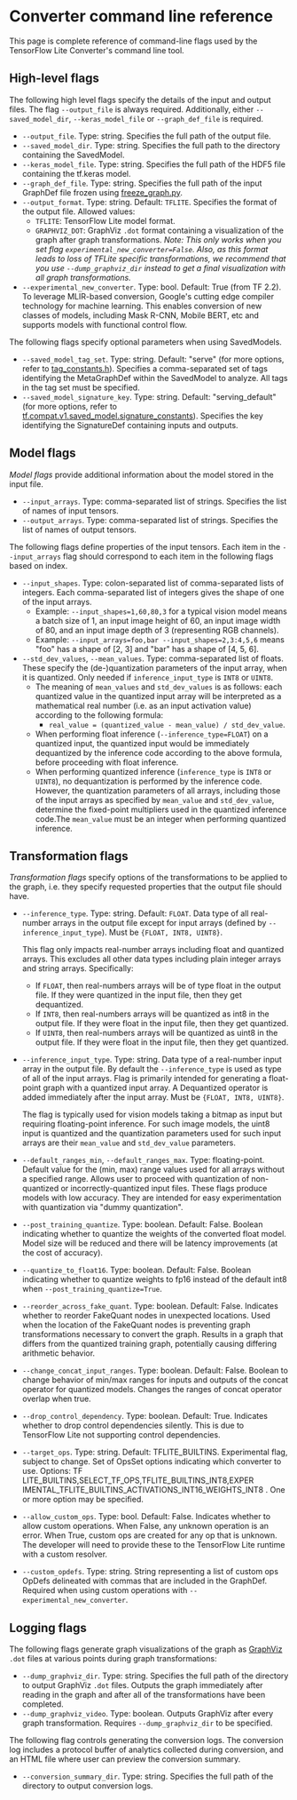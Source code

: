 # Converter command line reference

This page is complete reference of command-line flags used by the TensorFlow
Lite Converter's command line tool.

## High-level flags

The following high level flags specify the details of the input and output
files. The flag `--output_file` is always required. Additionally, either
`--saved_model_dir`, `--keras_model_file` or `--graph_def_file` is required.

*   `--output_file`. Type: string. Specifies the full path of the output file.
*   `--saved_model_dir`. Type: string. Specifies the full path to the directory
    containing the SavedModel.
*   `--keras_model_file`. Type: string. Specifies the full path of the HDF5 file
    containing the tf.keras model.
*   `--graph_def_file`. Type: string. Specifies the full path of the input
    GraphDef file frozen using
    [freeze_graph.py](https://github.com/tensorflow/tensorflow/blob/master/tensorflow/python/tools/freeze_graph.py).
*   `--output_format`. Type: string. Default: `TFLITE`. Specifies the format of
    the output file. Allowed values:
    *   `TFLITE`: TensorFlow Lite model format.
    *   `GRAPHVIZ_DOT`: GraphViz `.dot` format containing a visualization of the
        graph after graph transformations. *Note: This only works when you set
        flag `experimental_new_converter=False`. Also, as this format leads to
        loss of TFLite specific transformations, we recommend that you use
        `--dump_graphviz_dir` instead to get a final visualization with all
        graph transformations.*
*   `--experimental_new_converter`. Type: bool. Default: True (from TF 2.2). To
    leverage MLIR-based conversion, Google's cutting edge compiler technology
    for machine learning. This enables conversion of new classes of models,
    including Mask R-CNN, Mobile BERT, etc and supports models with functional
    control flow.

The following flags specify optional parameters when using SavedModels.

*   `--saved_model_tag_set`. Type: string. Default: "serve" (for more options,
    refer to
    [tag_constants.h](https://github.com/tensorflow/tensorflow/blob/master/tensorflow/cc/saved_model/tag_constants.h)).
    Specifies a comma-separated set of tags identifying the MetaGraphDef within
    the SavedModel to analyze. All tags in the tag set must be specified.
*   `--saved_model_signature_key`. Type: string. Default: "serving_default" (for
    more options, refer to
    [tf.compat.v1.saved_model.signature_constants](https://www.tensorflow.org/api_docs/python/tf/compat/v1/saved_model/signature_constants)).
    Specifies the key identifying the SignatureDef containing inputs and
    outputs.

## Model flags

*Model flags* provide additional information about the model stored in the input
file.

*   `--input_arrays`. Type: comma-separated list of strings. Specifies the list
    of names of input tensors.
*   `--output_arrays`. Type: comma-separated list of strings. Specifies the list
    of names of output tensors.

The following flags define properties of the input tensors. Each item in the
`--input_arrays` flag should correspond to each item in the following flags
based on index.

*   `--input_shapes`. Type: colon-separated list of comma-separated lists of
    integers. Each comma-separated list of integers gives the shape of one of
    the input arrays.
    *   Example: `--input_shapes=1,60,80,3` for a typical vision model means a
        batch size of 1, an input image height of 60, an input image width of
        80, and an input image depth of 3 (representing RGB channels).
    *   Example: `--input_arrays=foo,bar --input_shapes=2,3:4,5,6` means "foo"
        has a shape of [2, 3] and "bar" has a shape of [4, 5, 6].
*   `--std_dev_values`, `--mean_values`. Type: comma-separated list of floats.
    These specify the (de-)quantization parameters of the input array, when it
    is quantized. Only needed if `inference_input_type` is `INT8` or `UINT8`.
    *   The meaning of `mean_values` and `std_dev_values` is as follows: each
        quantized value in the quantized input array will be interpreted as a
        mathematical real number (i.e. as an input activation value) according
        to the following formula:
        *   `real_value = (quantized_value - mean_value) / std_dev_value`.
    *   When performing float inference (`--inference_type=FLOAT`) on a
        quantized input, the quantized input would be immediately dequantized by
        the inference code according to the above formula, before proceeding
        with float inference.
    *   When performing quantized inference (`inference_type` is `INT8` or
        `UINT8`), no dequantization is performed by the inference code. However,
        the quantization parameters of all arrays, including those of the input
        arrays as specified by `mean_value` and `std_dev_value`, determine the
        fixed-point multipliers used in the quantized inference code.The
        `mean_value` must be an integer when performing quantized inference.

## Transformation flags

*Transformation flags* specify options of the transformations to be applied to
the graph, i.e. they specify requested properties that the output file should
have.

*   `--inference_type`. Type: string. Default: `FLOAT`. Data type of all
    real-number arrays in the output file except for input arrays (defined by
    `--inference_input_type`). Must be `{FLOAT, INT8, UINT8}`.

    This flag only impacts real-number arrays including float and quantized
    arrays. This excludes all other data types including plain integer arrays
    and string arrays. Specifically:

    *   If `FLOAT`, then real-numbers arrays will be of type float in the output
        file. If they were quantized in the input file, then they get
        dequantized.
    *   If `INT8`, then real-numbers arrays will be quantized as int8 in the
        output file. If they were float in the input file, then they get
        quantized.
    *   If `UINT8`, then real-numbers arrays will be quantized as uint8 in the
        output file. If they were float in the input file, then they get
        quantized.

*   `--inference_input_type`. Type: string. Data type of a real-number input
    array in the output file. By default the `--inference_type` is used as type
    of all of the input arrays. Flag is primarily intended for generating a
    float-point graph with a quantized input array. A Dequantized operator is
    added immediately after the input array. Must be `{FLOAT, INT8, UINT8}`.

    The flag is typically used for vision models taking a bitmap as input but
    requiring floating-point inference. For such image models, the uint8 input
    is quantized and the quantization parameters used for such input arrays are
    their `mean_value` and `std_dev_value` parameters.

*   `--default_ranges_min`, `--default_ranges_max`. Type: floating-point.
    Default value for the (min, max) range values used for all arrays without a
    specified range. Allows user to proceed with quantization of non-quantized
    or incorrectly-quantized input files. These flags produce models with low
    accuracy. They are intended for easy experimentation with quantization via
    "dummy quantization".

*   `--post_training_quantize`. Type: boolean. Default: False. Boolean
    indicating whether to quantize the weights of the converted float model.
    Model size will be reduced and there will be latency improvements (at the
    cost of accuracy).

*   `--quantize_to_float16`. Type: boolean. Default: False. Boolean indicating
    whether to quantize weights to fp16 instead of the default int8 when
    `--post_training_quantize=True`.

*   `--reorder_across_fake_quant`. Type: boolean. Default: False. Indicates
    whether to reorder FakeQuant nodes in unexpected locations. Used when the
    location of the FakeQuant nodes is preventing graph transformations
    necessary to convert the graph. Results in a graph that differs from the
    quantized training graph, potentially causing differing arithmetic behavior.

*   `--change_concat_input_ranges`. Type: boolean. Default: False. Boolean to
    change behavior of min/max ranges for inputs and outputs of the concat
    operator for quantized models. Changes the ranges of concat operator overlap
    when true.

*   `--drop_control_dependency`. Type: boolean. Default: True. Indicates whether
    to drop control dependencies silently. This is due to TensorFlow Lite not
    supporting control dependencies.

*   `--target_ops`. Type: string. Default: TFLITE_BUILTINS. Experimental flag,
    subject to change. Set of OpsSet options indicating which converter to use.
    Options: TF LITE_BUILTINS,SELECT_TF_OPS,TFLITE_BUILTINS_INT8,EXPER
    IMENTAL_TFLITE_BUILTINS_ACTIVATIONS_INT16_WEIGHTS_INT8 . One or more option
    may be specified.

*   `--allow_custom_ops`. Type: bool. Default: False. Indicates whether to allow
    custom operations. When False, any unknown operation is an error. When True,
    custom ops are created for any op that is unknown. The developer will need
    to provide these to the TensorFlow Lite runtime with a custom resolver.

*   `--custom_opdefs`. Type: string. String representing a list of custom ops
    OpDefs delineated with commas that are included in the GraphDef. Required
    when using custom operations with `--experimental_new_converter`.

## Logging flags

The following flags generate graph visualizations of the graph as
[GraphViz](https://www.graphviz.org/) `.dot` files at various points during
graph transformations:

*   `--dump_graphviz_dir`. Type: string. Specifies the full path of the
    directory to output GraphViz `.dot` files. Outputs the graph immediately
    after reading in the graph and after all of the transformations have been
    completed.
*   `--dump_graphviz_video`. Type: boolean. Outputs GraphViz after every graph
    transformation. Requires `--dump_graphviz_dir` to be specified.

The following flag controls generating the conversion logs. The conversion log
includes a protocol buffer of analytics collected during conversion, and an HTML
file where user can preview the conversion summary.

*   `--conversion_summary_dir`. Type: string. Specifies the full path of the
    directory to output conversion logs.
